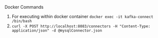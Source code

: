 Docker Commands

1. For executing within docker container
```docker exec -it kafka-connect /bin/bash```
2. ```curl -X POST http://localhost:8083/connectors -H "Content-Type: application/json" -d @mysqlConnector.json```